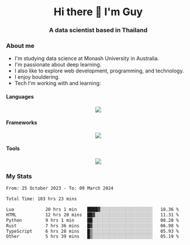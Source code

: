 <h1 align="center">Hi there 👋 I'm Guy</h1>
<h3 align="center">A data scientist based in Thailand</h3>

### About me

- I'm studying data science at Monash University in Australia.
- I'm passionate about deep learning.
- I also like to explore web development, programming, and technology.
- I enjoy bouldering.
- Tech I'm working with and learning:

#### Languages

<div align="center">
    <img src="https://skillicons.dev/icons?i=py,ts,js,html,css,rust,go" />
</div>

#### Frameworks

<div align="center">
    <img src="https://skillicons.dev/icons?i=pytorch,tensorflow,fastapi,react" /><br>
</div>

#### Tools

<div align="center">
    <img src="https://skillicons.dev/icons?i=postgres,redis,docker" /><br>
</div>

### My Stats

<!--START_SECTION:waka-->

```txt
From: 25 October 2023 - To: 09 March 2024

Total Time: 103 hrs 23 mins

Lua            20 hrs 1 min    ████▓░░░░░░░░░░░░░░░░░░░░   18.36 %
HTML           12 hrs 20 mins  ██▓░░░░░░░░░░░░░░░░░░░░░░   11.31 %
Python         9 hrs 1 min     ██░░░░░░░░░░░░░░░░░░░░░░░   08.28 %
Rust           7 hrs 36 mins   █▓░░░░░░░░░░░░░░░░░░░░░░░   06.98 %
TypeScript     6 hrs 28 mins   █▒░░░░░░░░░░░░░░░░░░░░░░░   05.93 %
Other          5 hrs 39 mins   █▒░░░░░░░░░░░░░░░░░░░░░░░   05.19 %
```

<!--END_SECTION:waka-->
